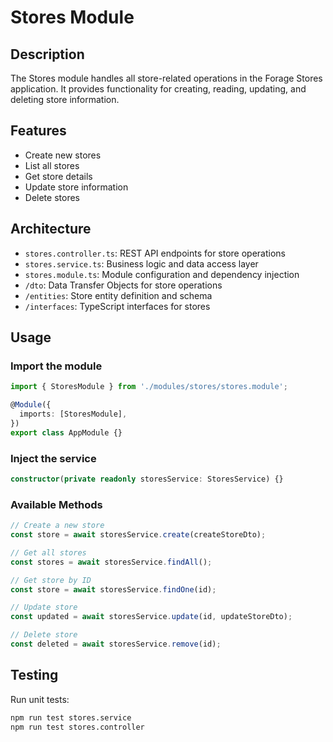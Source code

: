 # Stores Module

## Description
The Stores module handles all store-related operations in the Forage Stores application. It provides functionality for creating, reading, updating, and deleting store information.

## Features
- Create new stores
- List all stores
- Get store details
- Update store information
- Delete stores

## Architecture
- `stores.controller.ts`: REST API endpoints for store operations
- `stores.service.ts`: Business logic and data access layer
- `stores.module.ts`: Module configuration and dependency injection
- `/dto`: Data Transfer Objects for store operations
- `/entities`: Store entity definition and schema
- `/interfaces`: TypeScript interfaces for stores

## Usage
### Import the module
```typescript
import { StoresModule } from './modules/stores/stores.module';

@Module({
  imports: [StoresModule],
})
export class AppModule {}
```

### Inject the service
```typescript
constructor(private readonly storesService: StoresService) {}
```

### Available Methods
```typescript
// Create a new store
const store = await storesService.create(createStoreDto);

// Get all stores
const stores = await storesService.findAll();

// Get store by ID
const store = await storesService.findOne(id);

// Update store
const updated = await storesService.update(id, updateStoreDto);

// Delete store
const deleted = await storesService.remove(id);
```

## Testing
Run unit tests:
```bash
npm run test stores.service
npm run test stores.controller
```
